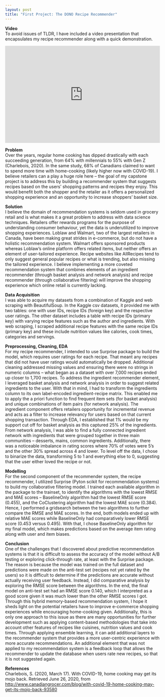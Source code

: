 ```yaml
---
layout: post
title: "First Project: The DONO Recipe Recommender"
---
```


**Video**  
To avoid issues of TLDR, I have included a video presentation that encapsulates my recipe recommender along with a quick demonstration.  
<div style="position: relative; padding-bottom: 62.5%; height: 0;"><iframe src="https://www.loom.com/embed/92358075f85d40cca10eb881ffbfc7bc" frameborder="0" webkitallowfullscreen mozallowfullscreen allowfullscreen style="position: absolute; top: 0; left: 0; width: 100%; height: 100%;"></iframe></div>

**Problem**  
Over the years, regular home cooking has dipped drastically with each succeeding generation, from 64% with millennials to 55% with Gen Z (Charlebois, 2020). In the same study, 68% of Canadians claimed to want to spend more time with home-cooking (likely higher now with COVID-19). I believe retailers can a play a huge role here – the goal of my capstone project is to address this by building a recommender system that suggests recipes based on the users’ shopping patterns and recipes they enjoy. This would benefit both the shopper and the retailer as it offers a personalized shopping experience and an opportunity to increase shoppers’ basket size.

**Solution**  
I believe the domain of recommendation systems is seldom used in grocery retail and is what makes it a great problem to address with data science techniques. Retailers offer rewards programs for the purpose of understanding consumer behaviour, yet the data is underutilized to improve shopping experiences. Loblaw and Walmart, two of the largest retailers in Canada, have been making great strides in e-commerce, but do not have a holistic recommendation system. Walmart offers sponsored products whereas Loblaw’s online platform offers related items, but neither offers an element of user-tailored experience. Recipe websites like AllRecipes tend to only suggest general popular recipes or what is trending, but also missing the tailored experience. I believe implementing a more coveted recommendation system that combines elements of an ingredient recommender (through basket analysis and network analysis) and recipe recommender (through collaborative filtering) will improve the shopping experience which online retail is currently lacking. 

**Data Acquisition**  
I was able to acquire my datasets from a combination of Kaggle and web scraping with BeautifulSoup. In the Kaggle csv datasets, it provided me with two tables: one with user IDs, recipe IDs (foreign key) and the respective user ratings. The other dataset includes a table with recipe IDs (primary key) with varying recipe features such as the author and ingredients. With web scraping, I scraped additional recipe features with the same recipe IDs (primary key) and these include nutrition values like calories, cook times, categories and servings.  

**Preprocessing, Cleaning, EDA**  
For my recipe recommender, I intended to use Surprise package to build the model, which requires user ratings for each recipe. That meant any recipes that did not have user ratings would automatically be dropped. Additional cleaning addressed missing values and ensuring there were no strings in numeric columns – what began as a dataset with over 7,000 recipes ended up closer to 1,700 recipes. 
To address the ingredient recommender element, I leveraged basket analysis and network analysis in order to suggest related ingredients to the user. With that in mind, I had to transform the ingredients column to its own label-encoded ingredient-recipe matrix. This enabled me to apply the a priori function to find frequent item sets (for basket analysis) and unique combinations of item pairs (for network analysis). The ingredient component offers retailers opportunity for incremental revenue and acts as a filter to increase relevancy for users based on that current shopping transaction. Through EDA, I established that 1% would be my support cut off for basket analysis as this captured 25% of the ingredients. 
From network analysis, I was able to find a fully connected ingredient network with ingredients that were grouped together in three main communities – desserts, mains, common ingredients. Additionally, there was a noticeable imbalance in rating scores where 70% of votes were 5’s and the other 30% spread across 4 and lower. To level off the data, I chose to binarize the data, transforming 5 to 1 and everything else to 0, suggesting that the user either loved the recipe or not. 

**Modelling**  
For the second component of the recommender system, the recipe recommender, I utilized Surprise (Pyton scikit for recommendation systems) to build my collaborative filtering model. I trained each available algorithm in the package to the trainset, to identify the algorithms with the lowest RMSE and MAE scores – BaselineOnly algorithm had the lowest RMSE score (0.455), and the CoClustering algorithm had the lowest MAE score (0.384). Hence, I performed a gridsearch between the two algorithms to further compare the RMSE and MAE scores. In the end, both models ended up with relative MAE scores while BaselineOnly had comparatively lower RMSE score (0.453 versus 0.495). With that, I chose BaselineOnly algorithm for my final model, which makes predictions based on the average item rating along with user and item biases. 
 
**Conclusion**  
One of the challenges that I discovered about predictive recommendation systems is that it is difficult to assess the accuracy of the model without A/B testing or exploring click-through rate, at least with the Surprise package. The reason is because the model was trained on the full dataset and predictions were made on the anti-test set (recipes not yet rated by the users) so it is difficult to determine if the predictions are accurate without actually receiving user feedback. Instead, I did comparative analysis by exploring the RMSE score between the algorithms. In the end, the final model on anti-test set had an RMSE score 0.140, which I interpreted as a good score given it was much lower than the other RMSE scores I got.
Through this hybrid memory-based recommendation system, I hope it sheds light on the potential retailers have to improve e-commerce shopping experiences while encouraging home-cooking given. Additionally, this is only one approach to this issue as there are many opportunities for further development such as applying content-based methodologies that take into account other features of recipes like cuisines, nutrition values and cook times. Through applying ensemble learning, it can add additional layers to the recommender system that provides a more user-centric experience with more accurate recommendations. An additional element that was not applied to my recommendation system is a feedback loop that allows the recommender to update the database when users rate new recipes, so that it is not suggested again.

**References**  
Charlebois, S. (2020, March 17). With COVID-19, home cooking may get its mojo back. Retrieved June 26, 2020, from http://www.canadiangrocer.com/blog/with-covid-19-home-cooking-may-get-its-mojo-back-93580
